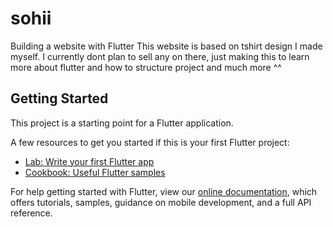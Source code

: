 # sohii

Building a website with Flutter
This website is based on tshirt design I made myself.
I currently dont plan to sell any on there, just making this
to learn more about flutter and how to structure project and much more ^^


## Getting Started

This project is a starting point for a Flutter application.

A few resources to get you started if this is your first Flutter project:

- [Lab: Write your first Flutter app](https://flutter.dev/docs/get-started/codelab)
- [Cookbook: Useful Flutter samples](https://flutter.dev/docs/cookbook)

For help getting started with Flutter, view our
[online documentation](https://flutter.dev/docs), which offers tutorials,
samples, guidance on mobile development, and a full API reference.
